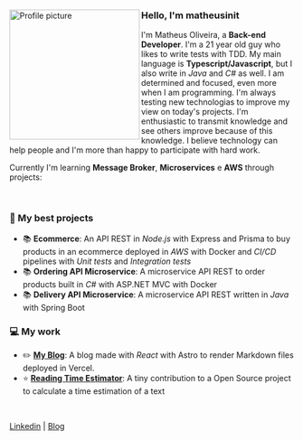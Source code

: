 <div>

 <img align="left" height="230px" src="https://avatars.githubusercontent.com/u/68296035?v=4" alt="Profile picture">
 
 <h3>Hello, I'm matheusinit</h3>

 I'm Matheus Oliveira, a **Back-end Developer**. I'm a 21 year old guy who likes to write tests with TDD. My main language is **Typescript/Javascript**, but I also write in _Java_ and _C#_ as well. I am determined and focused, even more when I am programming. I'm always testing new technologias to improve my view on today's projects. I'm enthusiastic to transmit knowledge and see others improve because of this knowledge. I believe technology can help people and I'm more than happy to participate with hard work. 
 
Currently I'm learning **Message Broker**, **Microservices** e **AWS** through projects:

<br/>
 
 ### 📌 My best projects 
- 📚 **Ecommerce**: An API REST in _Node.js_ with Express and Prisma to buy products in an ecommerce deployed in _AWS_ with Docker and _CI/CD_ pipelines with _Unit tests_ and _Integration tests_
- 📚 **Ordering API Microservice**: A microservice API REST to order products built in _C#_ with ASP.NET MVC with Docker
- 📚 **Delivery API Microservice**: A microservice API REST written in _Java_ with Spring Boot

 ### 💻 My work
- ✏️ [**My Blog**](https://matheusinit.vercel.app): A blog made with _React_ with Astro to render Markdown files deployed in Vercel.
- ⭐ [**Reading Time Estimator**](https://github.com/lbenie/reading-time-estimator): A tiny contribution to a Open Source project to calculate a time estimation of a text
</div>

<br/>

[Linkedin](https://www.linkedin.com/in/gabrielle-guimaraes-oliveira) |
[Blog](https://matheusinit.vercel.app)
